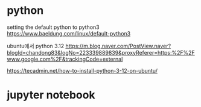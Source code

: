 # python
setting the default python to python3
https://www.baeldung.com/linux/default-python3

ubuntu에서 python 3.12
https://m.blog.naver.com/PostView.naver?blogId=chandong83&logNo=223339889839&proxyReferer=https:%2F%2Fwww.google.com%2F&trackingCode=external

https://tecadmin.net/how-to-install-python-3-12-on-ubuntu/

# jupyter notebook
